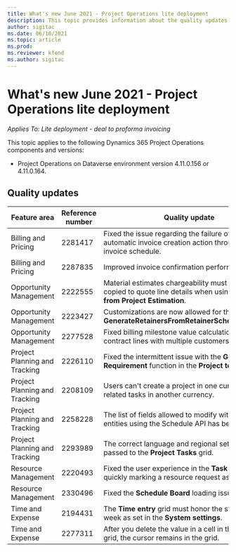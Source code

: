 ```yaml
---
title: What's new June 2021 - Project Operations lite deployment
description: This topic provides information about the quality updates available in the June 2021 release of Project Operations lite deployment.
author: sigitac
ms.date: 06/10/2021
ms.topic: article
ms.prod:
ms.reviewer: kfend 
ms.author: sigitac
---
```


# What's new June 2021 - Project Operations lite deployment

_Applies To: Lite deployment - deal to proforma invoicing_

This topic applies to the following Dynamics 365 Project Operations components and versions:

  - Project Operations on Dataverse environment version 4.11.0.156 or 4.11.0.164.

## Quality updates

| **Feature area** | **Reference number** | **Quality update** |
| --- | --- | --- |
| Billing and Pricing | 2281417 | Fixed the issue regarding the failure of the automatic invoice creation action through the invoice schedule. |
| Billing and Pricing | 2287835 | 	Improved invoice confirmation performance. |
| Opportunity Management | 2222555 | Material estimates chargeability must be correctly copied to quote line details when using **Import from Project Estimation**. |
| Opportunity Management | 2223427 | Customizations are now allowed for the action, **GenerateRetainersFromRetainerScheduleOptions**. |
| Opportunity Management | 2277528 | Fixed billing milestone value calculation for project contract lines with multiple customers. |
| Project Planning and Tracking | 2226110 | Fixed the intermittent issue with the **Generate Requirement** function in the **Project team** grid. |
| Project Planning and Tracking | 2208109 | Users can't create a project in one currency with related tasks in another currency. |
| Project Planning and Tracking | 2258228 | The list of fields allowed to modify with **Scheduling** entities using the Schedule API has been updated. |
| Project Planning and Tracking | 2293989 | The correct language and regional settings must be passed to the **Project Tasks** grid.|
| Resource Management | 2220493 | Fixed the user experience in the **Task** grid when quickly marking a resource request as complete. |
| Resource Management | 2330496 | Fixed the **Schedule Board** loading issue. |
| Time and Expense | 2194431 | The **Time entry** grid must honor the start of the week as set in the **System settings**. |
| Time and Expense | 2277311 | After you delete the value in a cell in the **Time entry** grid, the cursor remains in the grid. |
